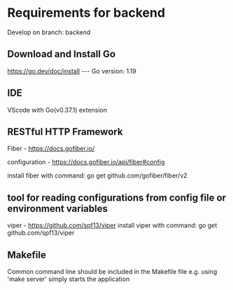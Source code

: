 # Requirements for backend

Develop on branch: backend

## Download and Install Go

https://go.dev/doc/install --- Go version: 1.19

## IDE

VScode with Go(v0.37.1) extension

## RESTful HTTP Framework

Fiber - https://docs.gofiber.io/

configuration - https://docs.gofiber.io/api/fiber#config

install fiber with command: go get github.com/gofiber/fiber/v2

## tool for reading configurations from config file or environment variables

viper - https://github.com/spf13/viper
install viper with command: go get github.com/spf13/viper

## Makefile

Common command line should be included in the Makefile file
e.g. using 'make server' simply starts the application
